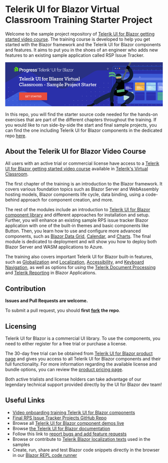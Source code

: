 # Telerik UI for Blazor Virtual Classroom Training Starter Project

Welcome to the sample project repository of [Telerik UI for Blazor getting started video course](https://learn.telerik.com/learn/course/internal/view/elearning/27/telerik-ui-for-blazor?utm_medium=referral&utm_source=github&utm_campaign=blazor-awareness-vc-training-github-starter). The training course is developed to help you get started with the Blazor framework and the Telerik UI for Blazor components and features. It aims to put you in the shoes of an engineer who adds new features to an existing sample application called RSP Issue Tracker. 

[![Telerik UI for Blazor Documentation](images/Telerik-UI-for-Blazor-Virtual-Classroom-Sample-Project-Starter-830x230-RITM0168127.png)](https://learn.telerik.com/learn/course/internal/view/elearning/27/telerik-ui-for-blazor?utm_medium=referral&utm_source=github&utm_campaign=blazor-awareness-vc-training-github-starter)

In this repo, you will find the starter source code needed for the hands-on exercises that are part of the different chapters throughout the training. If you would like to run side-by-side the start and final sample projects, you can find the one including Telerik UI for Blazor components in the dedicated repo [here](https://github.com/telerik/RpsTrackerBlazorTelerikUI).

## About the Telerik UI for Blazor Video Course

All users with an active trial or commercial license have access to a  [Telerik UI for Blazor getting started video course](https://learn.telerik.com/learn/course/internal/view/elearning/27/telerik-ui-for-blazor?utm_medium=referral&utm_source=github&utm_campaign=blazor-awareness-vc-training-github-starter)  available in  [Telerik's Virtual Classroom](https://learn.telerik.com/learn).

The first chapter of the training is an introduction to the Blazor framework. It covers various foundation topics such as Blazor Server and WebAssembly hosting models, Blazor components life cycle, data binding, using a code-behind approach for component creation, and more.

The rest of the modules include an introduction to [Telerik UI for Blazor component library](https://demos.telerik.com/blazor-ui) and different approaches for installation and setup. Further, you will enhance an existing sample RPS issue tracker Blazor application with one of the built-in themes and basic components like Button. Then, you learn how to use and configure more advanced components, such as [Blazor Data Grid](https://demos.telerik.com/blazor-ui/grid/overview?utm_medium=referral&utm_source=github&utm_campaign=blazor-awareness-vc-training-github-starter), [Calendar](https://demos.telerik.com/blazor-ui/calendar/overview?utm_medium=referral&utm_source=github&utm_campaign=blazor-awareness-vc-training-github-starter), and [Charts](https://demos.telerik.com/blazor-ui/chart/overview?utm_medium=referral&utm_source=github&utm_campaign=blazor-awareness-vc-training-github-starter). The final module is dedicated to deployment and will show you how to deploy both Blazor Server and WASM applications to Azure.

The training also covers important Telerik UI for Blazor built-in features, such as [Globalization](https://docs.telerik.com/blazor-ui/globalization/overview?utm_medium=referral&utm_source=github&utm_campaign=blazor-awareness-vc-training-github-starter) and [Localization](https://docs.telerik.com/blazor-ui/globalization/localization), [Accessibility](https://docs.telerik.com/blazor-ui/accessibility/overview?utm_medium=referral&utm_source=github&utm_campaign=blazor-awareness-vc-training-github-starter), and [Keyboard Navigation](https://docs.telerik.com/blazor-ui/accessibility/keyboard-navigation?utm_medium=referral&utm_source=github&utm_campaign=blazor-awareness-vc-training-github-starter), as well as options for using the [Telerik Document Processing](https://www.telerik.com/document-processing-libraries?utm_medium=referral&utm_source=github&utm_campaign=blazor-awareness-vc-training-github-starter) and [Telerik Reporting](https://www.telerik.com/products/reporting.aspx?utm_medium=referral&utm_source=github&utm_campaign=blazor-awareness-vc-training-github-starter)  in Blazor Applications.

## **Contribution**

**Issues and Pull Requests are welcome.**

To submit a pull request, you should **first** [**fork**](https://docs.github.com/en/free-pro-team@latest/github/getting-started-with-github/fork-a-repo) **the repo**.

## **Licensing**

Telerik UI for Blazor is a commercial UI library. To use the components, you need to either register for a free trial or purchase a license.

The 30-day free trial can be obtained from [Telerik UI for Blazor product page](https://www.telerik.com/blazor-ui?utm_medium=referral&utm_source=github&utm_campaign=blazor-awareness-vc-training-github-starter) and gives you access to all Telerik UI for Blazor components and their full functionality. For more information regarding the available license and bundle options, you can review the [product pricing page](https://www.telerik.com/purchase/blazor-ui?utm_medium=referral&utm_source=github&utm_campaign=blazor-awareness-vc-training-github-starter).

Both active trialists and license holders can take advantage of our legendary technical support provided directly by the UI for Blazor dev team!

## **Useful Links**

-   [Video onboarding training Telerik UI for Blazor components](https://learn.telerik.com/learn/course/internal/view/elearning/27/telerik-ui-for-blazor?utm_medium=referral&utm_source=github&utm_campaign=blazor-awareness-vc-training-github-starter)
-   [Final RPS Issue Tracker Projects GitHub Repo](https://github.com/telerik/RpsTrackerBlazorTelerikUI?utm_medium=referral&utm_source=github&utm_campaign=blazor-awareness-vc-training-github-starter)
-   Browse all [Telerik UI for Blazor component demos live](https://demos.telerik.com/blazor-ui)
-   Browse [the Telerik UI for Blazor documentation](https://docs.telerik.com/blazor-ui/introduction?utm_medium=referral&utm_source=github&utm_campaign=blazor-awareness-vc-training-github-starter)
-   Follow this link to [report bugs and add feature requests](https://feedback.telerik.com/blazor?utm_medium=referral&utm_source=github&utm_campaign=blazor-awareness-vc-training-github-starter)
-   Browse or contribute to [Telerik Blazor localization texts](https://github.com/telerik/blazor-ui-messages?utm_medium=referral&utm_source=github&utm_campaign=blazor-awareness-vc-training-github-starter) used in the samples
-   Create, run, share and test Blazor code snippets directly in the browser in our [Blazor REPL code runner](https://blazorrepl.telerik.com/?utm_medium=referral&utm_source=github&utm_campaign=blazor-awareness-vc-training-github-starter)
